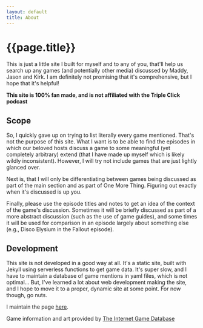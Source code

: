 ```yaml
---
layout: default
title: About
---
```


# {{page.title}}

This is just a little site I built for myself and to any of you, that'll help us search up any games (and potentially other media) discussed by Maddy, Jason and Kirk. I am definitely not promising that it's comprehensive, but I hope that it's helpful!

**This site is 100% fan made, and is not affiliated with the Triple Click podcast**

## Scope
So, I quickly gave up on trying to list literally every game mentioned. That's not the purpose of this site. What I want is to be able to find the episodes in which our beloved hosts discuss a game to some meaningful (yet completely arbitrary) extend (that I have made up myself which is likely wildly inconsistent). However, I will try not include games that are just lightly glanced over.

Next is, that I will only be differentiating between games being discussed as part of the main section and as part of One More Thing. Figuring out exactly when it's discussed is up you.

Finally, please use the episode titles and notes to get an idea of the context of the game's discussion. Sometimes it will be briefly discussed as part of a more abstract discussion (such as the use of game guides), and some times it will be used for comparison in an episode largely about something else (e.g., Disco Elysium in the Fallout episode).

## Development
This site is not developed in a good way at all. It's a static site, built with Jekyll using serverless functions to get game data. It's super slow, and I have to maintain a database of game mentions in yaml files, which is not optimal... But, I've learned a lot about web development making the site, and I hope to move it to a proper, dynamic site at some point. For now though, go nuts.

I maintain the page <a href="https://github.com/Magniswerfer/tripleclickdb">here</a>.

Game information and art provided by [The Internet Game Database](https://igdb.com)
